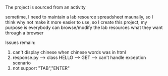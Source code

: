 The project is sourced from an activity

sometime, I need to maintain a lab resource spreadsheet maunally, so I think why not make it more easier to use, so I create this project, my purpose is everybody can browse/modify the lab resources what they want through a browser


Issues remain:
1. can't display chinese when chinese words was in html
2. response.py --> class HELLO --> GET --> can't handle exception scenario
3. not support "TAB","ENTER"
